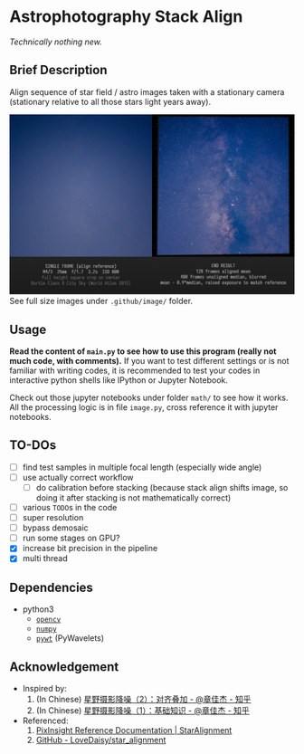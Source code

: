 # Astrophotography Stack Align

_Technically nothing new._

## Brief Description

Align sequence of star field / astro images taken with a stationary camera (stationary relative to all those stars light years away).

![End Result Example](./.github/image/github_readme_img__end_result.jpg)
See full size images under `.github/image/` folder.

## Usage

**Read the content of `main.py` to see how to use this program (really not much code, with comments).**  If you want to test different settings or is not familiar with writing codes, it is recommended to test your codes in interactive python shells like IPython or Jupyter Notebook.

Check out those jupyter notebooks under folder `math/` to see how it works.  All the processing logic is in file `image.py`, cross reference it with jupyter notebooks.

## TO-DOs

- [ ] find test samples in multiple focal length (especially wide angle)
- [ ] use actually correct workflow
  - [ ] do calibration before stacking (because stack align shifts image, so doing it after stacking is not mathematically correct)
- [ ] various `TODO`s in the code
- [ ] super resolution
- [ ] bypass demosaic
- [ ] run some stages on GPU?
- [x] increase bit precision in the pipeline
- [x] multi thread

## Dependencies

- python3
  - [`opencv`](https://docs.opencv.org/master/)
  - [`numpy`](https://numpy.org/doc/stable/)
  - [`pywt`](https://pywavelets.readthedocs.io/en/latest/) (PyWavelets)

## Acknowledgement

- Inspired by:
  1. (In Chinese) [星野摄影降噪（2）：对齐叠加 - @章佳杰 - 知乎](https://zhuanlan.zhihu.com/p/25311770)
  1. (In Chinese) [星野摄影降噪（1）：基础知识 - @章佳杰 - 知乎](https://zhuanlan.zhihu.com/p/25111196)
- Referenced:
  1. [PixInsight Reference Documentation | StarAlignment](https://pixinsight.com/doc/tools/StarAlignment/StarAlignment.html)
  1. [GitHub - LoveDaisy/star_alignment](https://github.com/LoveDaisy/star_alignment)
